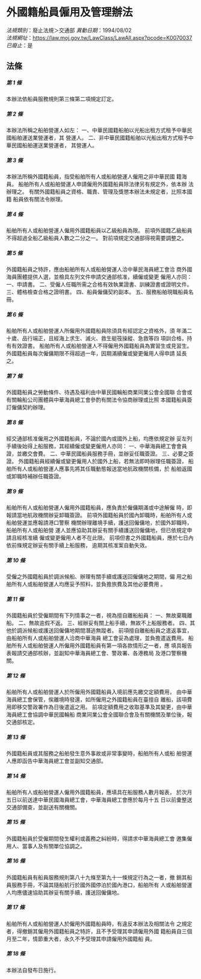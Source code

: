 # 外國籍船員僱用及管理辦法

*法規類別*：廢止法規＞交通部
*異動日期*：1994/08/02  
*法規網址*：https://law.moj.gov.tw/LawClass/LawAll.aspx?pcode=K0070037
*已廢止*：是


## 法條
##### 第 1 條
本辦法依船員服務規則第三條第二項規定訂定。

##### 第 2 條
本辦法所稱之船舶營運人如左：
一、中華民國籍船舶以光船出租方式租予中華民國船舶運送業營運者，其
    營運人。
二、非中華民國籍船舶以光船出租方式租予中華民國船舶運送業營運者，
    其營運人。


##### 第 3 條
本辦法所稱外國籍船員，指受船舶所有人或船舶營運人僱用之非中華民國
籍海員。
船舶所有人或船舶營運人申請僱用外國籍船員除法律另有規定外，依本辦
法辦理之。
有關外國籍船員之資格、職責、管理及獎懲本辦法未規定者，比照本國籍
船員依有關法令辦理。

##### 第 4 條
船舶所有人或船舶營運人僱用外國籍船員以乙級船員為限。
前項外國籍乙級船員不得超過全船乙級船員人數之二分之一。
對前項規定交通部得視需要調整之。

##### 第 5 條
外國籍船員之特許，應由船舶所有人或船舶營運人洽中華民海員總工會洽
商外國海員團體提供人選，並檢具左列文件申請交通部核准，續僱或變更
僱用人亦同：
一、申請書。
二、受僱人任職所需之合格有效執業證書、訓練證書或證明文件。
三、體格檢查合格之證明書。
四、船員僱傭契約副本。
五、服務船舶現職船員名冊。


##### 第 6 條
船舶所有人或船舶營運人所僱用外國籍船員除須具有經認定之資格外，須
年滿二十歲、品行端正，且經海上求生、滅火、救生艇筏操縱、急救等四
項訓合格，持有有效證書。
船舶所有人或船舶營運人不得僱用外國籍船員為實習生或見習生。
外國籍船員每次僱傭期限不得超過一年，因期滿續僱或變更僱用人得申請
延長之。

##### 第 7 條
外國籍船員之勞動條件、待遇及福利由中華民國輪船商業同業公會全國聯
合會或有關輪船公司團體與中華海員總工會參酌有關法令協商辦理或比照
本國籍船員簽訂僱傭契約辦理。

##### 第 8 條
經交通部核准僱用之外國籍船員，不論於國內或國外上船，均應依規定辦
妥左列手續後始得上船服務，其經續僱或變更僱用人亦同：
一、中華海員總工會會員證，並繳交會費。
二、中華民國船員服務手冊，並辦妥任職簽證。
三、必要之簽證。
外國籍船員經續僱或變更僱用人於國外上船，若無法即時辦理任職簽證，
船舶所有人或船舶營運人應事先將其任職動態報送當地航政機關核備，於
船舶返國或卸職時補辦任職簽證。


##### 第 9 條
船舶所有人或船舶營運人僱用外國籍船員，應負責於僱傭期滿或中途解僱
時，即報請當地航政機關辦妥卸職簽證。
前項外國籍船員於國內卸職時，船舶所有人或船舶營運並應報請港口警察
機關辦理離境手續，護送回僱傭地，於國外卸職時，船舶所有人或船舶營
運人並應協助其辦妥有關手續護送回僱傭地，但已依規定申請且經核准續
僱或變更僱用人者不在此限。
前項但書之外國籍船員，應於七日內依前條規定辦妥有關手續上船服務，
逾期其核准案自動失效。

##### 第 10 條
受僱之外國籍船員於調派候船、辦理有關手續或護送回僱傭地之期間，偏
用之船舶所有人或船舶營運人均應妥予照料，並負擔旅費及其他必要費用
。

##### 第 11 條
外國籍船員於受僱期間有下列情事之一者，視為擅自離船船員：
一、無故棄職離船。
二、無故逾假不返。
三、經辦妥有關上船手續，無故不上船服務者。
四、其他於調派候船或護送回僱傭地期間潛逃無蹤者。
前項擅自離船船員之遣返事宜，由船舶所有人或船舶營運人洽商中華海員
總工會妥為處理，並負擔遣返費用。
船舶所有人或船舶營運人所僱用外國籍船員有第一項各款情形之一者，應
填具報告表報請交通部核辦，並副知中華海員總工會、警政署、各港務局
及港口警察機關。


##### 第 12 條
船舶所有人或船舶營運人於所僱用外國籍船員入境前應先繳交定額費用，
由中華海員總工會保管，俟離境時發還，如所僱用之外國籍船員在臺擅自
離船，該項費用即移交警政署作為日後遣返之用。
前項定額費用之收取基準及其變更，由中華海員總工會協調中華民國輪船
商業同業公會全國聯合會及有關機關及單位後，報交通部核定。

##### 第 13 條
外國籍船員或其服務之船舶發生意外事故或非常事變時，船舶所有人或船
舶營運人應即函告中華海員總工會並副知交通部。

##### 第 14 條
船舶所有人或船舶營運人僱用外國籍船員，應填具在船服務人數月報表，
於次月五日以前送達中華民國海員總工會，中華海員總工會應於每月十五
日以前彙整送交通部備查，並副送有關機關。

##### 第 15 條
外國籍船員於受僱期間發生權利或義務之糾紛時，得請求中華海員總工會
邀集僱用人、當事人及有關單位協調之。

##### 第 16 條
外國籍船員有船員服務規則第八十九條至第九十一條規定行為之一者，撤
銷其船員服務手冊，不論其隨船航行於國外國停泊於國內港口，船舶所有
人或船舶營運人均應儘速協助其辦妥有關手續，護送回僱傭地。

##### 第 17 條
船舶所有人或船舶營運人於僱用外國籍船員時，有違反本辦法及相關法令
之規定者，得撤銷其僱用外國籍船員之特許，且不予受理其申請僱用外國
籍船員自三個月至二年，情節重大者，永久不予受理其申請僱用外國籍船
員。

##### 第 18 條
本辦法自發布日施行。


